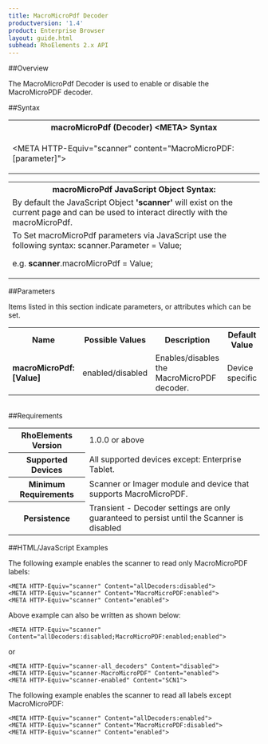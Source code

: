 ```yaml
---
title: MacroMicroPdf Decoder
productversion: '1.4'
product: Enterprise Browser
layout: guide.html
subhead: RhoElements 2.x API
---
```


##Overview

The MacroMicroPdf Decoder is used to enable or disable the MacroMicroPDF decoder.

##Syntax

<table class="re-table"><tr><th class="tableHeading">macroMicroPdf (Decoder) &lt;META&gt; Syntax
</th></tr><tr><td class="clsSyntaxCells clsOddRow"><p>&lt;META HTTP-Equiv="scanner" content="MacroMicroPDF:[parameter]"&gt;</p></td></tr></table>
<table class="re-table"><tr><th class="tableHeading">macroMicroPdf JavaScript Object Syntax:</th></tr><tr><td class="clsSyntaxCells clsOddRow">
By default the JavaScript Object <b>'scanner'</b> will exist on the current page and can be used to interact directly with the macroMicroPdf.
</td></tr><tr><td class="clsSyntaxCells clsEvenRow">
To Set macroMicroPdf parameters via JavaScript use the following syntax: scanner.Parameter = Value;
<P />e.g. <b>scanner</b>.macroMicroPdf = Value;
</td></tr></table>


##Parameters


Items listed in this section indicate parameters, or attributes which can be set.
<table class="re-table"><col width="20%" /><col width="20%" /><col width="38%" /><col width="22%" /><tr><th class="tableHeading">Name</th><th class="tableHeading">Possible Values</th><th class="tableHeading">Description</th><th class="tableHeading">Default Value</th></tr><tr><td class="clsSyntaxCells clsOddRow"><b>macroMicroPdf:[Value]
</b></td><td class="clsSyntaxCells clsOddRow">enabled/disabled</td><td class="clsSyntaxCells clsOddRow">Enables/disables the MacroMicroPDF decoder.</td><td class="clsSyntaxCells clsOddRow">Device specific</td></tr></table>
<table class="re-table"><col width="78%" /><col width="8%" /><col width="1%" /><col width="5%" /><col width="1%" /><col width="5%" /><col width="2%" /></table>





##Requirements

<table class="re-table"><tr><th class="tableHeading">RhoElements Version</th><td class="clsSyntaxCell clsEvenRow">1.0.0 or above
</td></tr><tr><th class="tableHeading">Supported Devices</th><td class="clsSyntaxCell clsOddRow">All supported devices except: Enterprise Tablet.</td></tr><tr><th class="tableHeading">Minimum Requirements</th><td class="clsSyntaxCell clsOddRow">Scanner or Imager module and device that supports MacroMicroPDF.</td></tr><tr><th class="tableHeading">Persistence</th><td class="clsSyntaxCell clsEvenRow">Transient - Decoder settings are only guaranteed to persist until the Scanner is disabled</td></tr></table>


##HTML/JavaScript Examples

The following example enables the scanner to read only MacroMicroPDF labels:

	<META HTTP-Equiv="scanner" Content="allDecoders:disabled">
	<META HTTP-Equiv="scanner" Content="MacroMicroPDF:enabled">
	<META HTTP-Equiv="scanner" Content="enabled">
	
Above example can also be written as shown below:

	<META HTTP-Equiv="scanner" Content="allDecoders:disabled;MacroMicroPDF:enabled;enabled">
	
or

	<META HTTP-Equiv="scanner-all_decoders" Content="disabled">
	<META HTTP-Equiv="scanner-MacroMicroPDF" Content="enabled">
	<META HTTP-Equiv="scanner-enabled" Content="SCN1">
	
The following example enables the scanner to read all labels except MacroMicroPDF:

	<META HTTP-Equiv="scanner" Content="allDecoders:enabled">
	<META HTTP-Equiv="scanner" Content="MacroMicroPDF:disabled">
	<META HTTP-Equiv="scanner" Content="enabled">
	






